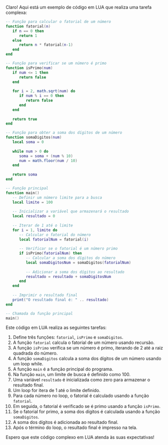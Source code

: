 Claro! Aqui está um exemplo de código em LUA que realiza uma tarefa complexa:

```lua
-- Função para calcular o fatorial de um número
function fatorial(n)
   if n == 0 then
      return 1
   else
      return n * fatorial(n-1)
   end
end

-- Função para verificar se um número é primo
function isPrimo(num)
   if num <= 1 then
      return false
   end
   
   for i = 2, math.sqrt(num) do
      if num % i == 0 then
         return false
      end
   end
   
   return true
end

-- Função para obter a soma dos dígitos de um número
function somaDigitos(num)
   local soma = 0
   
   while num > 0 do
      soma = soma + (num % 10)
      num = math.floor(num / 10)
   end
   
   return soma
end

-- Função principal
function main()
   -- Definir um número limite para a busca
   local limite = 100
   
   -- Inicializar a variável que armazenará o resultado
   local resultado = 0
   
   -- Iterar de 1 até o limite
   for i = 1, limite do
      -- Calcular o fatorial do número
      local fatorialNum = fatorial(i)
      
      -- Verificar se o fatorial é um número primo
      if isPrimo(fatorialNum) then
         -- Calcular a soma dos dígitos do número
         local somaDigitosNum = somaDigitos(fatorialNum)
         
         -- Adicionar a soma dos dígitos ao resultado
         resultado = resultado + somaDigitosNum
      end
   end
   
   -- Imprimir o resultado final
   print("O resultado final é: " .. resultado)
end

-- Chamada da função principal
main()
```

Este código em LUA realiza as seguintes tarefas:

1. Define três funções: `fatorial`, `isPrimo` e `somaDigitos`.
2. A função `fatorial` calcula o fatorial de um número usando recursão.
3. A função `isPrimo` verifica se um número é primo, iterando de 2 até a raiz quadrada do número.
4. A função `somaDigitos` calcula a soma dos dígitos de um número usando um loop while.
5. A função `main` é a função principal do programa.
6. Na função `main`, um limite de busca é definido como 100.
7. Uma variável `resultado` é inicializada como zero para armazenar o resultado final.
8. Um loop for itera de 1 até o limite definido.
9. Para cada número no loop, o fatorial é calculado usando a função `fatorial`.
10. Em seguida, o fatorial é verificado se é primo usando a função `isPrimo`.
11. Se o fatorial for primo, a soma dos dígitos é calculada usando a função `somaDigitos`.
12. A soma dos dígitos é adicionada ao resultado final.
13. Após o término do loop, o resultado final é impresso na tela.

Espero que este código complexo em LUA atenda às suas expectativas!